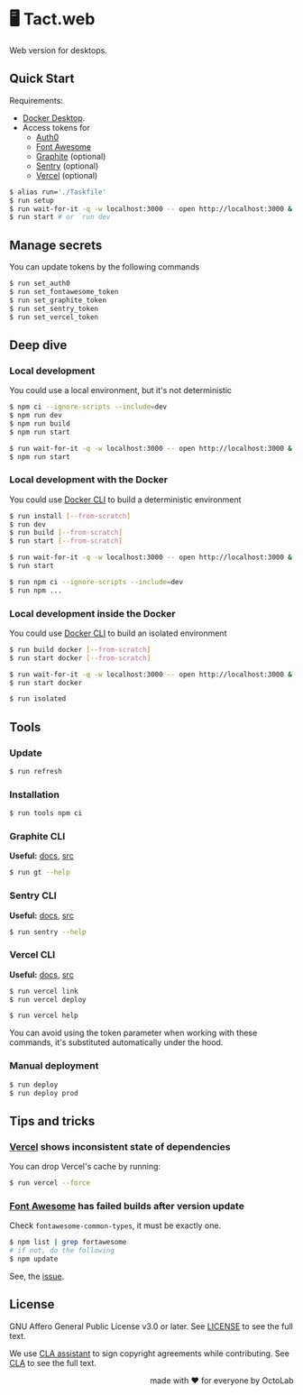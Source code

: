 # 🖥️ Tact.web

Web version for desktops.

## Quick Start

Requirements:

- [Docker Desktop][Docker].
- Access tokens for
  - [Auth0][]
  - [Font Awesome][]
  - [Graphite][] (optional)
  - [Sentry][] (optional)
  - [Vercel][] (optional)

[Auth0]:          https://auth0.com/
[Docker]:         https://www.docker.com/products/docker-desktop/
[Font Awesome]:   https://fontawesome.com/
[Graphite]:       https://graphite.dev/
[Sentry]:         https://sentry.io/welcome/
[Vercel]:         https://vercel.com/

```bash
$ alias run='./Taskfile'
$ run setup
$ run wait-for-it -q -w localhost:3000 -- open http://localhost:3000 &
$ run start # or `run dev`
```

## Manage secrets

You can update tokens by the following commands

```bash
$ run set_auth0
$ run set_fontawesome_token
$ run set_graphite_token
$ run set_sentry_token
$ run set_vercel_token
```

## Deep dive

### Local development

You could use a local environment, but it's not deterministic

```bash
$ npm ci --ignore-scripts --include=dev
$ npm run dev
$ npm run build
$ npm run start

$ run wait-for-it -q -w localhost:3000 -- open http://localhost:3000 &
$ npm run start
```

### Local development with the Docker

You could use [Docker CLI][] to build a deterministic environment

```bash
$ run install [--from-scratch]
$ run dev
$ run build [--from-scratch]
$ run start [--from-scratch]

$ run wait-for-it -q -w localhost:3000 -- open http://localhost:3000 &
$ run start

$ run npm ci --ignore-scripts --include=dev
$ run npm ...
```

### Local development inside the Docker

You could use [Docker CLI][] to build an isolated environment

```bash
$ run build docker [--from-scratch]
$ run start docker [--from-scratch]

$ run wait-for-it -q -w localhost:3000 -- open http://localhost:3000 &
$ run start docker

$ run isolated
```

## Tools

### Update

```bash
$ run refresh
```

### Installation

```bash
$ run tools npm ci
```

### Graphite CLI
**Useful:** [docs][Graphite CLI], [src](https://github.com/withgraphite/graphite-cli)

```bash
$ run gt --help
```

### Sentry CLI
**Useful:** [docs][Sentry CLI], [src](https://github.com/getsentry/sentry-cli)

```bash
$ run sentry --help
```

### Vercel CLI
**Useful:** [docs][Vercel CLI], [src](https://github.com/vercel/vercel)

```bash
$ run vercel link
$ run vercel deploy

$ run vercel help
```

You can avoid using the token parameter when working with these commands,
it's substituted automatically under the hood.

[Docker CLI]:       https://docs.docker.com/engine/reference/commandline/cli/
[Graphite CLI]:     https://graphite.dev/docs/graphite-cli
[Sentry CLI]:       https://docs.sentry.io/product/cli/
[Vercel CLI]:       https://vercel.com/docs/cli

### Manual deployment

```bash
$ run deploy
$ run deploy prod
```

## Tips and tricks

### [Vercel][] shows inconsistent state of dependencies

You can drop Vercel's cache by running:

```bash
$ run vercel --force
```

### [Font Awesome][] has failed builds after version update

Check `fontawesome-common-types`, it must be exactly one.

```bash
$ npm list | grep fortawesome
# if not, do the following
$ npm update
```

See, the [issue](https://github.com/FortAwesome/react-fontawesome/issues/366#issuecomment-1317268246).

## License

GNU Affero General Public License v3.0 or later.
See [LICENSE](LICENSE) to see the full text.

We use [CLA assistant][] to sign copyright agreements while contributing.
See [CLA][] to see the full text.

[CLA]:                https://gist.github.com/kamilsk/44221b6834a6cdc273b5e3411224f8be
[CLA assistant]:      https://cla-assistant.io/tact-app/web
[CLA assistant.src]:  https://github.com/cla-assistant/cla-assistant

<p align="right">made with ❤️ for everyone by OctoLab</p>
